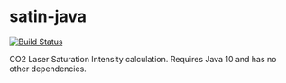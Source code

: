 # satin-java

[![Build Status](https://travis-ci.org/alankstewart/satin-java.svg?branch=master)](https://travis-ci.org/alankstewart/satin-java)

CO2 Laser Saturation Intensity calculation. Requires Java 10 and has no other dependencies.

